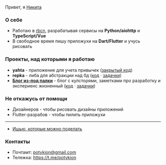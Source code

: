 Привет, я [Никита](https://potykion.github.io/me.html)

### О себе

- Работаю в [rbcn](http://rbcn.mobi/), разрабатывая сервисы на **Python/aiohttp** и **TypeScript/Vue**
- В свободное время пишу приложухи на **Dart/Flutter** и учусь рисовать

### Проекты, над которыми я работаю

- **yahta** - приложение для учета привычек ([закрытый код](https://github.com/potykion/yaxxxta))
- **repka** - либа для абстракции над бд ([код](https://github.com/potykion/repka) · [задачки](https://github.com/potykion/repka/issues))
- **[Блог из-под палки](https://potykion.github.io/)** - блог с кулсторями, заметками про разработку и экспериенс жизненный ([код](https://github.com/potykion/potykion.github.io) · [задачки](https://github.com/potykion/potykion.github.io/issues))

### Не откажусь от помощи

- Дизайнеров - чтобы рисовать дизайны приложений
- Flutter-разрабов - чтобы пилить приложухи

---

- [Ишью, которые можно поделать](https://github.com/issues?q=is%3Aopen+is%3Aissue+author%3Apotykion+archived%3Afalse+label%3A%22help+wanted%22)

### Контакты

- Почтамт: potykion@gmail.com
- Тележка: https://t.me/potykion
